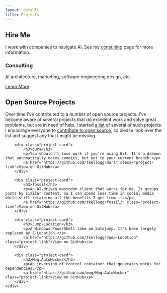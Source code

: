 ```yaml
---
layout: default
title: Projects
---
```


<div class="content-container">
    <div class="content-section">
        <h2>Hire Me</h2>
        <p>I work with companies to navigate AI. See my <a href="/projects/consulting">consulting</a> page for more information.</p>
        <div class="project-card">
            <h3>Consulting</h3>
            <p>AI architecture, marketing, software engineering design, etc.</p>
            <a href="/projects/consulting" class="project-link">Learn More</a>
        </div>
    </div>
</div>

<div class="content-container">
    <div class="content-section">
        <h2>Open Source Projects</h2>
        <p>Over time I've contributed to a number of open source projects. I've become aware of several projects that do excellent work and solve great problems, but are in need of help. I started <a href="/projects/open-source.html">a list</a> of several of such projects. I encourage everyone to <a href="/blog/2012/04/22/why-open-source-is-worth-your-time/">contribute to open source</a>, so please look over the list and suggest any that I might be missing.</p>
        
        <div class="project-card">
            <h3>dura</h3>
            <p>You shouldn't lose work if you're using Git. It's a daemon that automatically makes commits, but not to your current branch.</p>
            <a href="https://github.com/tkellogg/dura" class="project-link">View on GitHub</a>
        </div>
        
        <div class="project-card">
            <h3>fossil</h3>
            <p>An AI-driven mastodon client that works for me. It groups posts by similar content, so I can spend less time in social media while still retaining all the benefits I get from it.</p>
            <a href="https://github.com/tkellogg/fossil/" class="project-link">View on GitHub</a>
        </div>
        
        <div class="project-card">
            <h3>Jump-Location</h3>
            <p>A Windows PowerShell take on autojump. It's been largely replaced by Z-Location.</p>
            <a href="https://github.com/tkellogg/Jump-Location" class="project-link">View on GitHub</a>
        </div>
        
        <div class="project-card">
            <h3>Moq.AutoMocker</h3>
            <p>An inversion of control container that generates mocks for dependencies.</p>
            <a href="https://github.com/moq/Moq.AutoMocker" class="project-link">View on GitHub</a>
        </div>
    </div>
</div>
